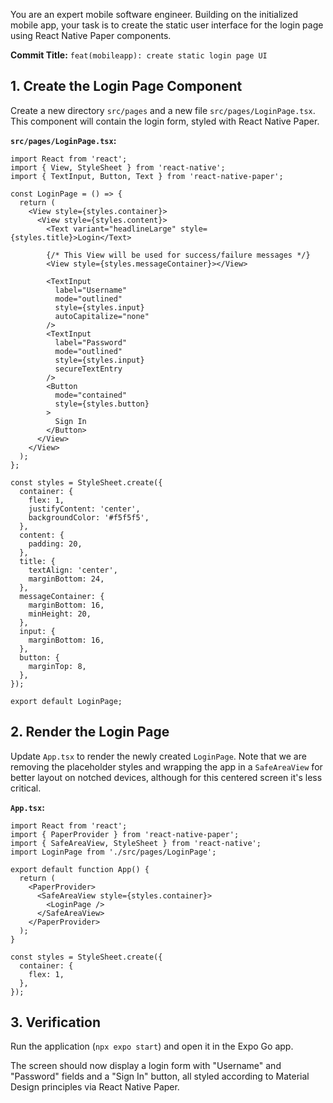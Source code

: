 You are an expert mobile software engineer. Building on the initialized mobile app, your task is to create the static user interface for the login page using React Native Paper components.

**Commit Title:** `feat(mobileapp): create static login page UI`

## 1. Create the Login Page Component

Create a new directory `src/pages` and a new file `src/pages/LoginPage.tsx`. This component will contain the login form, styled with React Native Paper.

**`src/pages/LoginPage.tsx`:**
```tsx
import React from 'react';
import { View, StyleSheet } from 'react-native';
import { TextInput, Button, Text } from 'react-native-paper';

const LoginPage = () => {
  return (
    <View style={styles.container}>
      <View style={styles.content}>
        <Text variant="headlineLarge" style={styles.title}>Login</Text>
        
        {/* This View will be used for success/failure messages */}
        <View style={styles.messageContainer}></View>

        <TextInput
          label="Username"
          mode="outlined"
          style={styles.input}
          autoCapitalize="none"
        />
        <TextInput
          label="Password"
          mode="outlined"
          style={styles.input}
          secureTextEntry
        />
        <Button
          mode="contained"
          style={styles.button}
        >
          Sign In
        </Button>
      </View>
    </View>
  );
};

const styles = StyleSheet.create({
  container: {
    flex: 1,
    justifyContent: 'center',
    backgroundColor: '#f5f5f5',
  },
  content: {
    padding: 20,
  },
  title: {
    textAlign: 'center',
    marginBottom: 24,
  },
  messageContainer: {
    marginBottom: 16,
    minHeight: 20,
  },
  input: {
    marginBottom: 16,
  },
  button: {
    marginTop: 8,
  },
});

export default LoginPage;
```

## 2. Render the Login Page

Update `App.tsx` to render the newly created `LoginPage`. Note that we are removing the placeholder styles and wrapping the app in a `SafeAreaView` for better layout on notched devices, although for this centered screen it's less critical.

**`App.tsx`:**
```tsx
import React from 'react';
import { PaperProvider } from 'react-native-paper';
import { SafeAreaView, StyleSheet } from 'react-native';
import LoginPage from './src/pages/LoginPage';

export default function App() {
  return (
    <PaperProvider>
      <SafeAreaView style={styles.container}>
        <LoginPage />
      </SafeAreaView>
    </PaperProvider>
  );
}

const styles = StyleSheet.create({
  container: {
    flex: 1,
  },
});
```

## 3. Verification

Run the application (`npx expo start`) and open it in the Expo Go app.

The screen should now display a login form with "Username" and "Password" fields and a "Sign In" button, all styled according to Material Design principles via React Native Paper.
